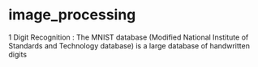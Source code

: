 # image_processing

1 Digit Recognition : The MNIST database (Modified National Institute of Standards and Technology database) is a large database of handwritten digits 
